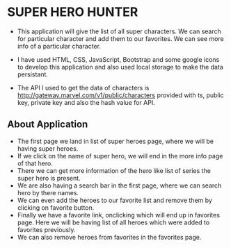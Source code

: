 # SUPER HERO HUNTER

- This application will give the list of all super characters. We can search for particular character and add them to our favorites. We can see more info of a particular character.

- I have used HTML, CSS, JavaScript, Bootstrap and some google icons to develop this application and also used local storage to make the data persistant.

- The API I used to get the data of characters is http://gateway.marvel.com/v1/public/characters provided with ts, public key, private key and also the hash value for API.

## About Application

- The first page we land in list of super heroes page, where we will be having super heroes.
- If we click on the name of super hero, we will end in the more info page of that hero.
- There we can get more information of the hero like list of series the super hero is present.
- We are also having a search bar in the first page, where we can search hero by there names.
- We can even add the heroes to our favorite list and remove them by clicking on favorite button.
- Finally we have a favorite link, onclicking which will end up in favorites page. Here we will be having list of all heroes which were added to favorites previously.
- We can also remove heroes from favorites in the favorites page.

